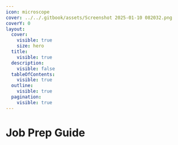 ```yaml
---
icon: microscope
cover: ../../.gitbook/assets/Screenshot 2025-01-10 082032.png
coverY: 0
layout:
  cover:
    visible: true
    size: hero
  title:
    visible: true
  description:
    visible: false
  tableOfContents:
    visible: true
  outline:
    visible: true
  pagination:
    visible: true
---
```


# Job Prep Guide

